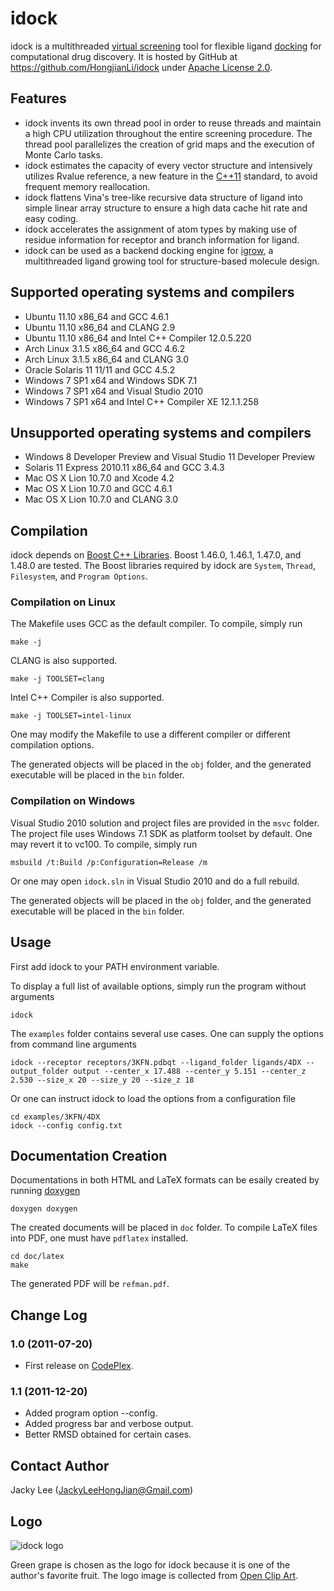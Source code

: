 idock
=====

idock is a multithreaded [virtual screening] tool for flexible ligand [docking] for computational drug discovery. It is hosted by GitHub at https://github.com/HongjianLi/idock under [Apache License 2.0].


Features
--------

* idock invents its own thread pool in order to reuse threads and maintain a high CPU utilization throughout the entire screening procedure. The thread pool parallelizes the creation of grid maps and the execution of Monte Carlo tasks.
* idock estimates the capacity of every vector structure and intensively utilizes Rvalue reference, a new feature in the [C++11] standard, to avoid frequent memory reallocation.
* idock flattens Vina's tree-like recursive data structure of ligand into simple linear array structure to ensure a high data cache hit rate and easy coding.
* idock accelerates the assignment of atom types by making use of residue information for receptor and branch information for ligand.
* idock can be used as a backend docking engine for [igrow], a multithreaded ligand growing tool for structure-based molecule design.


Supported operating systems and compilers
-----------------------------------------

* Ubuntu 11.10 x86_64 and GCC 4.6.1
* Ubuntu 11.10 x86_64 and CLANG 2.9
* Ubuntu 11.10 x86_64 and Intel C++ Compiler 12.0.5.220
* Arch Linux 3.1.5 x86_64 and GCC 4.6.2
* Arch Linux 3.1.5 x86_64 and CLANG 3.0
* Oracle Solaris 11 11/11 and GCC 4.5.2
* Windows 7 SP1 x64 and Windows SDK 7.1
* Windows 7 SP1 x64 and Visual Studio 2010
* Windows 7 SP1 x64 and Intel C++ Compiler XE 12.1.1.258


Unsupported operating systems and compilers
-------------------------------------------

* Windows 8 Developer Preview and Visual Studio 11 Developer Preview
* Solaris 11 Express 2010.11 x86_64 and GCC 3.4.3
* Mac OS X Lion 10.7.0 and Xcode 4.2
* Mac OS X Lion 10.7.0 and GCC 4.6.1
* Mac OS X Lion 10.7.0 and CLANG 3.0


Compilation
-----------

idock depends on [Boost C++ Libraries]. Boost 1.46.0, 1.46.1, 1.47.0, and 1.48.0 are tested. The Boost libraries required by idock are `System`, `Thread`, `Filesystem`, and `Program Options`.

### Compilation on Linux

The Makefile uses GCC as the default compiler. To compile, simply run

    make -j

CLANG is also supported.

    make -j TOOLSET=clang

Intel C++ Compiler is also supported.

    make -j TOOLSET=intel-linux

One may modify the Makefile to use a different compiler or different compilation options.

The generated objects will be placed in the `obj` folder, and the generated executable will be placed in the `bin` folder.

### Compilation on Windows

Visual Studio 2010 solution and project files are provided in the `msvc` folder. The project file uses Windows 7.1 SDK as platform toolset by default. One may revert it to vc100. To compile, simply run

    msbuild /t:Build /p:Configuration=Release /m

Or one may open `idock.sln` in Visual Studio 2010 and do a full rebuild.

The generated objects will be placed in the `obj` folder, and the generated executable will be placed in the `bin` folder.


Usage
-----

First add idock to your PATH environment variable.

To display a full list of available options, simply run the program without arguments

    idock

The `examples` folder contains several use cases. One can supply the options from command line arguments

    idock --receptor receptors/3KFN.pdbqt --ligand_folder ligands/4DX --output_folder output --center_x 17.488 --center_y 5.151 --center_z 2.530 --size_x 20 --size_y 20 --size_z 18

Or one can instruct idock to load the options from a configuration file

    cd examples/3KFN/4DX
    idock --config config.txt


Documentation Creation
----------------------

Documentations in both HTML and LaTeX formats can be esaily created by running [doxygen]

    doxygen doxygen

The created documents will be placed in `doc` folder. To compile LaTeX files into PDF, one must have `pdflatex` installed.

    cd doc/latex
    make

The generated PDF will be `refman.pdf`.


Change Log
----------

### 1.0 (2011-07-20)

* First release on [CodePlex].

### 1.1 (2011-12-20)

* Added program option --config.
* Added progress bar and verbose output.
* Better RMSD obtained for certain cases.


Contact Author
--------------

Jacky Lee (JackyLeeHongJian@Gmail.com)


Logo
----

![idock logo](https://github.com/HongjianLi/idock/raw/master/logo.png)

Green grape is chosen as the logo for idock because it is one of the author's favorite fruit. The logo image is collected from [Open Clip Art].


[virtual screening]: http://en.wikipedia.org/wiki/Virtual_screening
[docking]: http://en.wikipedia.org/wiki/Docking_(molecular)
[Apache License 2.0]: http://www.apache.org/licenses/LICENSE-2.0.html
[C++11]: http://en.wikipedia.org/wiki/C++11
[igrow]: https://github.com/HongjianLi/igrow
[Boost C++ Libraries]: http://www.boost.org
[doxygen]: http://www.doxygen.org
[Open Clip Art]: http://www.openclipart.org
[CodePlex]: http://idock.codeplex.com

